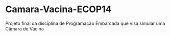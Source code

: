 # Camara-Vacina-ECOP14
Projeto final da disciplina de Programação Embarcada que visa simular uma Câmara de Vacina
